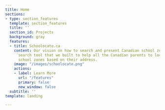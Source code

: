 ```yaml
---
title: Home
sections:
- type: section_features
  template: section_features
  title: ''
  section_id: Projects
  background: gray
  features:
  - title: Schoolocate.ca
    content: Our vision on how to search and present Canadian school zones. A modern
      search tool that we built to help all the Canadian parents to locate all the
      school zones based on their address.
    image: "/images/schoolocate.png"
    actions:
    - label: Learn More
      url: "/features"
      primary: false
      new_window: false
  subtitle: ''
template: landing

---
```


